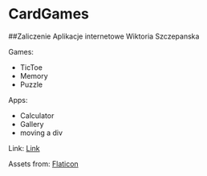 # CardGames
 
##Zaliczenie Aplikacje internetowe Wiktoria Szczepanska

Games:
- TicToe
- Memory
- Puzzle

Apps:
- Calculator
- Gallery
- moving a div

Link: <a href="https://1000420.xyz/static/html/memory/memory_game.html" title="Project">Link</a>

 Assets from:
<a href="https://www.flaticon.com/free-icons/dinosaur" title="dinosaur icons">Flaticon</a>